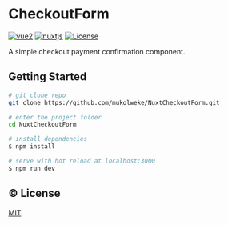 # CheckoutForm
[![vue2](https://img.shields.io/badge/vue-2.x-brightgreen.svg)](https://vuejs.org/)
[![nuxtjs](https://img.shields.io/badge/vue-nuxt-success)](https://img.shields.io/badge/vue-nuxt-success)
<a href="https://www.npmjs.com/package/nuxt"><img src="https://badgen.net/npm/license/nuxt" alt="License"></a>

A simple checkout payment confirmation component.

## Getting Started

```bash
# git clone repo
git clone https://github.com/mukolweke/NuxtCheckoutForm.git

# enter the project folder
cd NuxtCheckoutForm

# install dependencies
$ npm install

# serve with hot reload at localhost:3000
$ npm run dev
```

## :copyright: License

[MIT](http://opensource.org/licenses/MIT)